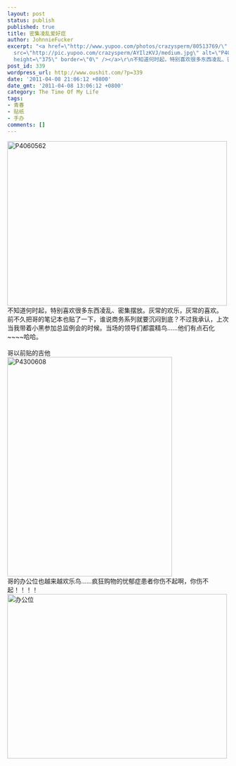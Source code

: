 ```yaml
---
layout: post
status: publish
published: true
title: 密集凌乱爱好症
author: JohnnieFucker
excerpt: "<a href=\"http://www.yupoo.com/photos/crazysperm/80513769/\" title=\"P4060562\"><img
  src=\"http://pic.yupoo.com/crazysperm/AYIlzKVJ/medium.jpg\" alt=\"P4060562\" width=\"500\"
  height=\"375\" border=\"0\" /></a>\r\n不知道何时起，特别喜欢很多东西凌乱、密集摆放。灰常的欢乐，灰常的喜欢。\r\n前不久把哥的笔记本也贴了一下，谁说商务系列就要沉闷到底？不过我承认，上次当我带着小黑参加总监例会的时候。当场的领导们都震精鸟……他们有点石化~~~~哈哈。\r\n"
post_id: 339
wordpress_url: http://www.oushit.com/?p=339
date: '2011-04-08 21:06:12 +0800'
date_gmt: '2011-04-08 13:06:12 +0800'
category: The Time Of My Life
tags:
- 青春
- 贴纸
- 手办
comments: []
---
```

<p><a href="http://www.yupoo.com/photos/crazysperm/80513769/" title="P4060562"><img src="http://pic.yupoo.com/crazysperm/AYIlzKVJ/medium.jpg" alt="P4060562" width="500" height="375" border="0" /></a><br />
不知道何时起，特别喜欢很多东西凌乱、密集摆放。灰常的欢乐，灰常的喜欢。<br />
前不久把哥的笔记本也贴了一下，谁说商务系列就要沉闷到底？不过我承认，上次当我带着小黑参加总监例会的时候。当场的领导们都震精鸟……他们有点石化~~~~哈哈。<br />
<!--break--><a id="more-339"></a><br />
哥以前贴的吉他<br />
<a href="http://www.yupoo.com/photos/crazysperm/80799230/" title="P4300608"><img src="http://pic.yupoo.com/crazysperm/B21UlXiJ/medium.jpg" alt="P4300608" width="375" height="500" border="0" /></a><br />
哥的办公位也越来越欢乐鸟……疯狂购物的忧郁症患者你伤不起啊，你伤不起！！！！<br />
<a href="http://www.yupoo.com/photos/crazysperm/80513775/" title="办公位"><img src="http://pic.yupoo.com/crazysperm/AYIlVfXZ/medium.jpg" alt="办公位" width="500" height="375" border="0" /></a></p>
